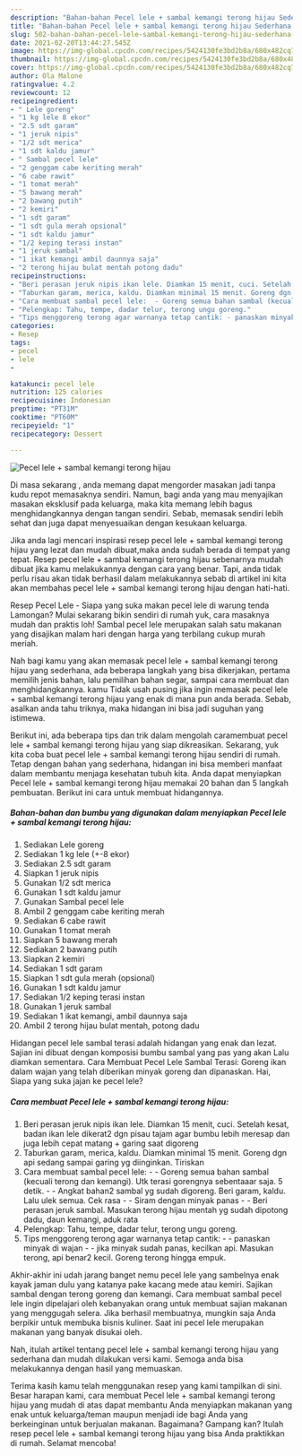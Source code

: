 ```yaml
---
description: "Bahan-bahan Pecel lele + sambal kemangi terong hijau Sederhana Untuk Jualan"
title: "Bahan-bahan Pecel lele + sambal kemangi terong hijau Sederhana Untuk Jualan"
slug: 502-bahan-bahan-pecel-lele-sambal-kemangi-terong-hijau-sederhana-untuk-jualan
date: 2021-02-20T13:44:27.545Z
image: https://img-global.cpcdn.com/recipes/5424130fe3bd2b8a/680x482cq70/pecel-lele-sambal-kemangi-terong-hijau-foto-resep-utama.jpg
thumbnail: https://img-global.cpcdn.com/recipes/5424130fe3bd2b8a/680x482cq70/pecel-lele-sambal-kemangi-terong-hijau-foto-resep-utama.jpg
cover: https://img-global.cpcdn.com/recipes/5424130fe3bd2b8a/680x482cq70/pecel-lele-sambal-kemangi-terong-hijau-foto-resep-utama.jpg
author: Ola Malone
ratingvalue: 4.2
reviewcount: 12
recipeingredient:
- " Lele goreng"
- "1 kg lele 8 ekor"
- "2.5 sdt garam"
- "1 jeruk nipis"
- "1/2 sdt merica"
- "1 sdt kaldu jamur"
- " Sambal pecel lele"
- "2 genggam cabe keriting merah"
- "6 cabe rawit"
- "1 tomat merah"
- "5 bawang merah"
- "2 bawang putih"
- "2 kemiri"
- "1 sdt garam"
- "1 sdt gula merah opsional"
- "1 sdt kaldu jamur"
- "1/2 keping terasi instan"
- "1 jeruk sambal"
- "1 ikat kemangi ambil daunnya saja"
- "2 terong hijau bulat mentah potong dadu"
recipeinstructions:
- "Beri perasan jeruk nipis ikan lele. Diamkan 15 menit, cuci. Setelah kesat, badan ikan lele dikerat2 dgn pisau tajam agar bumbu lebih meresap dan juga lebih cepat matang + garing saat digoreng"
- "Taburkan garam, merica, kaldu. Diamkan minimal 15 menit. Goreng dgn api sedang sampai garing yg diinginkan. Tiriskan"
- "Cara membuat sambal pecel lele:  - Goreng semua bahan sambal (kecuali terong dan kemangi). Utk terasi gorengnya sebentaaar saja. 5 detik.  - Angkat bahan2 sambal yg sudah digoreng. Beri garam, kaldu. Lalu ulek semua. Cek rasa - Siram dengan minyak panas - Beri perasan jeruk sambal. Masukan terong hijau mentah yg sudah dipotong dadu, daun kemangi, aduk rata"
- "Pelengkap: Tahu, tempe, dadar telur, terong ungu goreng."
- "Tips menggoreng terong agar warnanya tetap cantik: - panaskan minyak di wajan - jika minyak sudah panas, kecilkan api. Masukan terong, api benar2 kecil. Goreng terong hingga empuk."
categories:
- Resep
tags:
- pecel
- lele
- 

katakunci: pecel lele  
nutrition: 125 calories
recipecuisine: Indonesian
preptime: "PT31M"
cooktime: "PT60M"
recipeyield: "1"
recipecategory: Dessert

---
```



![Pecel lele + sambal kemangi terong hijau](https://img-global.cpcdn.com/recipes/5424130fe3bd2b8a/680x482cq70/pecel-lele-sambal-kemangi-terong-hijau-foto-resep-utama.jpg)

Di masa  sekarang , anda memang dapat mengorder masakan jadi tanpa kudu repot memasaknya sendiri. Namun, bagi anda yang mau menyajikan masakan eksklusif pada keluarga, maka kita memang lebih bagus menghidangkannya dengan tangan sendiri. Sebab, memasak sendiri lebih sehat dan juga dapat menyesuaikan dengan kesukaan keluarga.

Jika anda lagi mencari inspirasi resep pecel lele + sambal kemangi terong hijau yang lezat dan mudah dibuat,maka anda sudah berada di tempat yang tepat. Resep pecel lele + sambal kemangi terong hijau  sebenarnya mudah dibuat jika kamu melakukannya dengan cara yang benar. Tapi, anda tidak perlu risau akan tidak berhasil dalam melakukannya 
sebab di artikel ini kita akan membahas pecel lele + sambal kemangi terong hijau dengan hati-hati.  

Resep Pecel Lele - Siapa yang suka makan pecel lele di warung tenda Lamongan? Mulai sekarang bikin sendiri di rumah yuk, cara masaknya mudah dan praktis loh! Sambal pecel lele merupakan salah satu makanan yang disajikan malam hari dengan harga yang terbilang cukup murah meriah.

Nah bagi kamu yang akan memasak pecel lele + sambal kemangi terong hijau yang sederhana, ada beberapa langkah yang bisa dikerjakan, pertama memilih jenis bahan, lalu pemilihan bahan segar, sampai cara membuat dan menghidangkannya. kamu Tidak usah pusing jika ingin memasak pecel lele + sambal kemangi terong hijau yang enak di mana pun anda berada. Sebab, asalkan anda  tahu triknya, maka hidangan ini bisa jadi suguhan yang istimewa.

Berikut ini, ada beberapa tips dan trik dalam mengolah caramembuat pecel lele + sambal kemangi terong hijau yang siap dikreasikan. Sekarang, yuk kita coba buat pecel lele + sambal kemangi terong hijau sendiri di rumah. Tetap dengan bahan yang sederhana, hidangan ini bisa memberi manfaat dalam membantu menjaga kesehatan tubuh kita. Anda dapat menyiapkan Pecel lele + sambal kemangi terong hijau memakai 20 bahan dan 5 langkah pembuatan. Berikut ini cara untuk membuat hidangannya.

<!--inarticleads1-->

##### Bahan-bahan dan bumbu yang digunakan dalam menyiapkan Pecel lele + sambal kemangi terong hijau:

1. Sediakan  Lele goreng
1. Sediakan 1 kg lele (+-8 ekor)
1. Sediakan 2.5 sdt garam
1. Siapkan 1 jeruk nipis
1. Gunakan 1/2 sdt merica
1. Gunakan 1 sdt kaldu jamur
1. Gunakan  Sambal pecel lele
1. Ambil 2 genggam cabe keriting merah
1. Sediakan 6 cabe rawit
1. Gunakan 1 tomat merah
1. Siapkan 5 bawang merah
1. Sediakan 2 bawang putih
1. Siapkan 2 kemiri
1. Sediakan 1 sdt garam
1. Siapkan 1 sdt gula merah (opsional)
1. Gunakan 1 sdt kaldu jamur
1. Sediakan 1/2 keping terasi instan
1. Gunakan 1 jeruk sambal
1. Sediakan 1 ikat kemangi, ambil daunnya saja
1. Ambil 2 terong hijau bulat mentah, potong dadu


Hidangan pecel lele sambal terasi adalah hidangan yang enak dan lezat. Sajian ini dibuat dengan komposisi bumbu sambal yang pas yang akan Lalu diamkan sementara. Cara Membuat Pecel Lele Sambal Terasi: Goreng ikan dalam wajan yang telah diberikan minyak goreng dan dipanaskan. Hai, Siapa yang suka jajan ke pecel lele? 

<!--inarticleads2-->

##### Cara membuat Pecel lele + sambal kemangi terong hijau:

1. Beri perasan jeruk nipis ikan lele. Diamkan 15 menit, cuci. Setelah kesat, badan ikan lele dikerat2 dgn pisau tajam agar bumbu lebih meresap dan juga lebih cepat matang + garing saat digoreng
1. Taburkan garam, merica, kaldu. Diamkan minimal 15 menit. Goreng dgn api sedang sampai garing yg diinginkan. Tiriskan
1. Cara membuat sambal pecel lele:  - - Goreng semua bahan sambal (kecuali terong dan kemangi). Utk terasi gorengnya sebentaaar saja. 5 detik.  - - Angkat bahan2 sambal yg sudah digoreng. Beri garam, kaldu. Lalu ulek semua. Cek rasa - - Siram dengan minyak panas - - Beri perasan jeruk sambal. Masukan terong hijau mentah yg sudah dipotong dadu, daun kemangi, aduk rata
1. Pelengkap: Tahu, tempe, dadar telur, terong ungu goreng.
1. Tips menggoreng terong agar warnanya tetap cantik: - - panaskan minyak di wajan - - jika minyak sudah panas, kecilkan api. Masukan terong, api benar2 kecil. Goreng terong hingga empuk.


Akhir-akhir ini udah jarang banget nemu pecel lele yang sambelnya enak kayak jaman dulu yang katanya pake kacang mede atau kemiri. Sajikan sambal dengan terong goreng dan kemangi. Cara membuat sambal pecel lele ingin dipelajari oleh kebanyakan orang untuk membuat sajian makanan yang menggugah selera. Jika berhasil membuatnya, mungkin saja Anda berpikir untuk membuka bisnis kuliner. Saat ini pecel lele merupakan makanan yang banyak disukai oleh. 

Nah, itulah artikel tentang  pecel lele + sambal kemangi terong hijau  yang sederhana dan mudah dilakukan versi kami. Semoga anda bisa melakukannya dengan hasil yang memuaskan. 

Terima kasih kamu telah menggunakan resep yang kami tampilkan di sini. Besar harapan kami, cara membuat  Pecel lele + sambal kemangi terong hijau yang mudah di atas dapat membantu Anda menyiapkan makanan yang enak untuk keluarga/teman maupun menjadi ide bagi Anda yang berkeinginan untuk berjualan makanan. Bagaimana? Gampang kan? Itulah resep pecel lele + sambal kemangi terong hijau yang bisa Anda praktikkan di rumah. Selamat mencoba!


